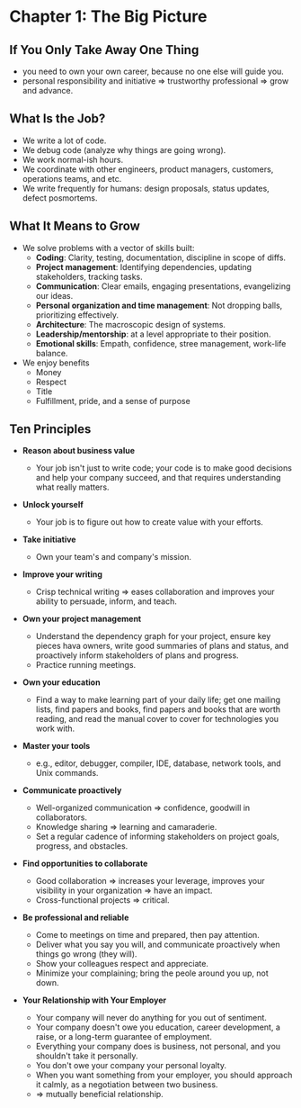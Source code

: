 # Chapter 1: The Big Picture

## If You Only Take Away One Thing

* you need to own your own career, because no one else will guide you.
* personal responsibility and initiative => trustworthy professional => grow and advance.

## What Is the Job?

* We write a lot of code.
* We debug code (analyze why things are going wrong).
* We work normal-ish hours.
* We coordinate with other engineers, product managers, customers, operations teams, and etc.
* We write frequently for humans: design proposals, status updates, defect posmortems.

## What It Means to Grow

* We solve problems with a vector of skills built:
  * **Coding**: Clarity, testing, documentation, discipline in scope of diffs.
  * **Project management**: Identifying dependencies, updating stakeholders, tracking tasks.
  * **Communication**: Clear emails, engaging presentations, evangelizing our ideas.
  * **Personal organization and time management**: Not dropping balls, prioritizing effectively.
  * **Architecture**: The macroscopic design of systems.
  * **Leadership/mentorship**: at a level appropriate to their position.
  * **Emotional skills**: Empath, confidence, stree management, work-life balance.
* We enjoy benefits
  * Money
  * Respect
  * Title
  * Fulfillment, pride, and a sense of purpose

## Ten Principles

* **Reason about business value**
  * Your job isn't just to write code; your code is to make good decisions and help your company succeed, and that requires understanding what really matters.
* **Unlock yourself**
  * Your job is to figure out how to create value with your efforts.
* **Take initiative**
  * Own your team's and company's mission.
* **Improve your writing**
  * Crisp technical writing => eases collaboration and improves your ability to persuade, inform, and teach.
* **Own your project management**
  * Understand the dependency graph for your project, ensure key pieces hava owners, write good summaries of plans and status, and proactively inform stakeholders of plans and progress.
  * Practice running meetings.
* **Own your education**
  * Find a way to make learning part of your daily life; get one mailing lists, find papers and books, find papers and books that are worth reading, and read the manual cover to cover for technologies you work with.
* **Master your tools**
  * e.g., editor, debugger, compiler, IDE, database, network tools, and Unix commands.
* **Communicate proactively**
  * Well-organized communication => confidence, goodwill in collaborators.
  * Knowledge sharing => learning and camaraderie.
  * Set a regular cadence of informing stakeholders on project goals, progress, and obstacles.
* **Find opportunities to collaborate**
  * Good collaboration => increases your leverage, improves your visibility in your organization => have an impact.
  * Cross-functional projects => critical.
* **Be professional and reliable**
  * Come to meetings on time and prepared, then pay attention.
  * Deliver what you say you will, and communicate proactively when things go wrong (they will).
  * Show your colleagues respect and appreciate.
  * Minimize your complaining; bring the peole around you up, not down.

* **Your Relationship with Your Employer**
  * Your company will never do anything for you out of sentiment.
  * Your company doesn't owe you education, career development, a raise, or a long-term guarantee of employment.
  * Everything your company does is business, not personal, and you shouldn't take it personally.
  * You don't owe your company your personal loyalty.
  * When you want something from your employer, you should approach it calmly, as a negotiation between two business.
  * => mutually beneficial relationship.
